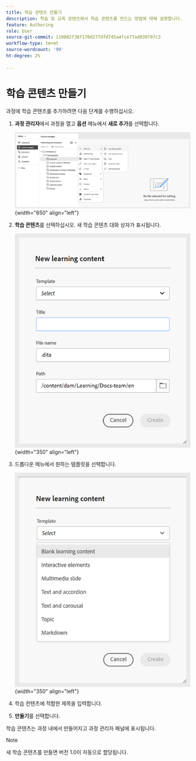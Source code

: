 ```yaml
---
title: 학습 콘텐츠 만들기
description: 학습 및 교육 콘텐츠에서 학습 콘텐츠를 만드는 방법에 대해 설명합니다.
feature: Authoring
role: User
source-git-commit: 110082f38f170d277dfd745a4fce77ad030707c3
workflow-type: tm+mt
source-wordcount: '99'
ht-degree: 2%

---
```


# 학습 콘텐츠 만들기

과정에 학습 콘텐츠를 추가하려면 다음 단계를 수행하십시오.

1. **과정 관리자**&#x200B;에서 과정을 열고 **옵션** 메뉴에서 **새로 추가**&#x200B;를 선택합니다.

   ![](assets/workflow-learning-content.png){width="650" align="left"}

1. **학습 콘텐츠**&#x200B;를 선택하십시오.
새 학습 콘텐츠 대화 상자가 표시됩니다.

   ![](assets/learning-content-dialog.png){width="350" align="left"}

1. 드롭다운 메뉴에서 원하는 템플릿을 선택합니다.

   ![](assets/template-types-lc.png){width="350" align="left"}

1. 학습 컨텐츠에 적합한 제목을 입력합니다.
1. **만들기**&#x200B;를 선택합니다.

학습 콘텐츠는 과정 내에서 만들어지고 과정 관리자 패널에 표시됩니다.

>[!NOTE]
>
> 새 학습 콘텐츠를 만들면 버전 1.0이 자동으로 할당됩니다.

